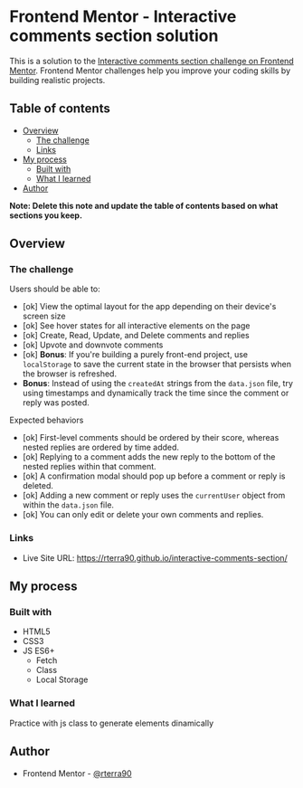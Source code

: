 # Frontend Mentor - Interactive comments section solution

This is a solution to the [Interactive comments section challenge on Frontend Mentor](https://www.frontendmentor.io/challenges/interactive-comments-section-iG1RugEG9). Frontend Mentor challenges help you improve your coding skills by building realistic projects.

## Table of contents

- [Overview](#overview)
  - [The challenge](#the-challenge)
  - [Links](#links)
- [My process](#my-process)
  - [Built with](#built-with)
  - [What I learned](#what-i-learned)
- [Author](#author)

**Note: Delete this note and update the table of contents based on what sections you keep.**

## Overview

### The challenge

Users should be able to:

- [ok] View the optimal layout for the app depending on their device's screen size
- [ok] See hover states for all interactive elements on the page
- [ok] Create, Read, Update, and Delete comments and replies
- [ok] Upvote and downvote comments
- [ok] **Bonus**: If you're building a purely front-end project, use `localStorage` to save the current state in the browser that persists when the browser is refreshed.
- **Bonus**: Instead of using the `createdAt` strings from the `data.json` file, try using timestamps and dynamically track the time since the comment or reply was posted.

Expected behaviors

- [ok] First-level comments should be ordered by their score, whereas nested replies are ordered by time added.
- [ok] Replying to a comment adds the new reply to the bottom of the nested replies within that comment.
- [ok] A confirmation modal should pop up before a comment or reply is deleted.
- [ok] Adding a new comment or reply uses the `currentUser` object from within the `data.json` file.
- [ok] You can only edit or delete your own comments and replies.

### Links

- Live Site URL: https://rterra90.github.io/interactive-comments-section/

## My process

### Built with

- HTML5
- CSS3
- JS ES6+
  - Fetch
  - Class
  - Local Storage

### What I learned

Practice with js class to generate elements dinamically

## Author

- Frontend Mentor - [@rterra90](https://www.frontendmentor.io/profile/rterra90)

